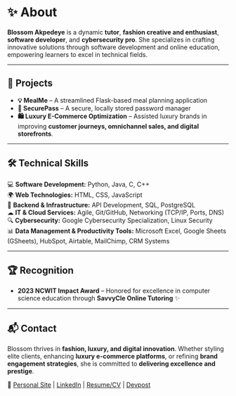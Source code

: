 # ✨ About
**Blossom Akpedeye** is a dynamic **tutor**, **fashion creative and enthusiast**, **software developer**, and **cybersecurity pro**. She specializes in crafting innovative solutions through software development and online education, empowering learners to excel in technical fields.

---

## 🚀 Projects
- **💡 MealMe** – A streamlined Flask-based meal planning application
- **🔐 SecurePass** – A secure, locally stored password manager
- **🛍️ Luxury E-Commerce Optimization** – Assisted luxury brands in improving **customer journeys, omnichannel sales, and digital storefronts**.  

---

## 🛠 Technical Skills
💻 **Software Development:** Python, Java, C, C++  
🌍 **Web Technologies:** HTML, CSS, JavaScript  
🔧 **Backend & Infrastructure:** API Development, SQL, PostgreSQL  
☁ **IT & Cloud Services:** Agile, Git/GitHub, Networking (TCP/IP, Ports, DNS)  
🔍 **Cybersecurity:**  Google Cybersecurity Specialization, Linux Security  
📊 **Data Management & Productivity Tools:**  Microsoft Excel, Google Sheets (GSheets), HubSpot, Airtable, MailChimp, CRM Systems 

---

## 🏆 Recognition
- **2023 NCWIT Impact Award** – Honored for excellence in computer science education through **SavvyCle Online Tutoring** ✨

---

## 📬 Contact
Blossom thrives in **fashion, luxury, and digital innovation**. Whether styling elite clients, enhancing **luxury e-commerce platforms**, or refining **brand engagement strategies**, she is committed to **delivering excellence and prestige**.  

📎  [Personal Site](https://bakpede1.github.io/cv) | [LinkedIn](https://linkedin.com/in/blossom-ea) | [Resume/CV](https://docs.google.com/document/d/1FnbpPd3kmRGk97Om0PRNJu6-ExEv0QlJyKgDT_Tfo1g/edit?usp=sharing) | [Devpost](https://devpost.com/bakpede1)
